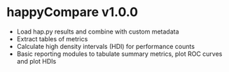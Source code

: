 # happyCompare v1.0.0

- Load hap.py results and combine with custom metadata
- Extract tables of metrics
- Calculate high density intervals (HDI) for performance counts
- Basic reporting modules to tabulate summary metrics, plot ROC curves and plot HDIs